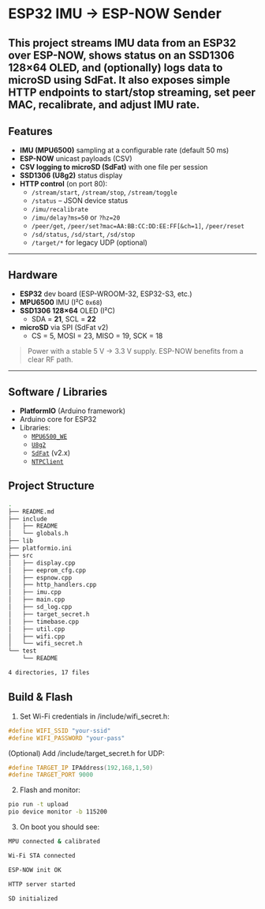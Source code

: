 # ESP32 IMU → ESP-NOW Sender

This project streams IMU data from an ESP32 over **ESP-NOW**, shows status on an **SSD1306 128×64** OLED, and (optionally) logs data to **microSD** using **SdFat**. It also exposes simple **HTTP endpoints** to start/stop streaming, set peer MAC, recalibrate, and adjust IMU rate.
---

## Features

- **IMU (MPU6500)** sampling at a configurable rate (default 50 ms)
- **ESP-NOW** unicast payloads (CSV)
- **CSV logging to microSD (SdFat)** with one file per session
- **SSD1306 (U8g2)** status display
- **HTTP control** (on port 80):
  - `/stream/start`, `/stream/stop`, `/stream/toggle`
  - `/status` – JSON device status
  - `/imu/recalibrate`
  - `/imu/delay?ms=50` or `?hz=20`
  - `/peer/get`, `/peer/set?mac=AA:BB:CC:DD:EE:FF[&ch=1]`, `/peer/reset`
  - `/sd/status`, `/sd/start`, `/sd/stop`
  - `/target/*` for legacy UDP (optional)

---

## Hardware

- **ESP32** dev board (ESP-WROOM-32, ESP32-S3, etc.)
- **MPU6500** IMU (I²C `0x68`)
- **SSD1306 128×64** OLED (I²C)  
  - SDA = **21**, SCL = **22**
- **microSD** via SPI (SdFat v2)  
  - CS = 5, MOSI = 23, MISO = 19, SCK = 18

> Power with a stable 5 V → 3.3 V supply. ESP-NOW benefits from a clear RF path.

---

## Software / Libraries

- **PlatformIO** (Arduino framework)
- Arduino core for ESP32
- Libraries:
  - [`MPU6500_WE`](https://github.com/wollewald/MPU6500_WE)
  - [`U8g2`](https://github.com/olikraus/u8g2)
  - [`SdFat`](https://github.com/greiman/SdFat) (v2.x)
  - [`NTPClient`](https://github.com/arduino-libraries/NTPClient)

## Project Structure
```bash
.
├── README.md
├── include
│   ├── README
│   └── globals.h
├── lib
├── platformio.ini
├── src
│   ├── display.cpp
│   ├── eeprom_cfg.cpp
│   ├── espnow.cpp
│   ├── http_handlers.cpp
│   ├── imu.cpp
│   ├── main.cpp
│   ├── sd_log.cpp
│   ├── target_secret.h
│   ├── timebase.cpp
│   ├── util.cpp
│   ├── wifi.cpp
│   └── wifi_secret.h
└── test
    └── README

4 directories, 17 files
```

## Build & Flash
1. Set Wi-Fi credentials in /include/wifi_secret.h:
```cpp
#define WIFI_SSID "your-ssid"
#define WIFI_PASSWORD "your-pass"
```

(Optional) Add /include/target_secret.h for UDP:
```cpp
#define TARGET_IP IPAddress(192,168,1,50)
#define TARGET_PORT 9000
```

2. Flash and monitor:
```bash
pio run -t upload
pio device monitor -b 115200
```

3. On boot you should see:

```bash
MPU connected & calibrated

Wi-Fi STA connected

ESP-NOW init OK

HTTP server started

SD initialized
```
